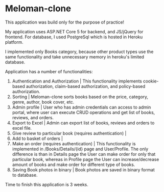 # Meloman-clone

This application was build only for the purpose of practice!

My application uses ASP.NET Core 5 for backend, and JS/jQuery for frontend.
For database, I used PostgreSql which is hosted in Heroku platform.

I implemented only Books category, because other product types use the same functionality and take unnecessary memory in heroku's limited database.

Application has a number of functionalities:
1) Authentication and Authorization |
  This functionality implements cookie-based authorization, claim-based authorization, and policy-based authorization.
2) Sorting |
  Meloman-clone sorts books based on the price, category, genre, author, book cover, etc.
3) Admin profile |
  User who has admin credentials can access to admin portal, where user can execute CRUD operations and get list of books, reviews, and orders.
4) Export to Excel |
  Admin can export list of books, reviews and orders to excel file.
5) Give review to particular book (requires authentication) |
6) Add to basket of orders |
7) Make an order (requires authentication) |
  This functionality is implemented in /Books/Details/{id} page and User/Profile. The only difference is than in Details page the User can make order for only that particular book, whereas in Profile page the User can increase/decrease amount of books and make order for different type of books.
8) Saving Book photos in binary |
  Book photos are saved in binary format to database.
  
  Time to finish this application is 3 weeks.
